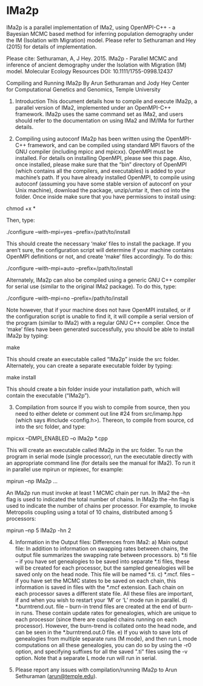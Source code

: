 # IMa2p
IMa2p is a parallel implementation of IMa2, using OpenMPI-C++ - a Bayesian MCMC based method for inferring population demography under the IM (Isolation with Migration) model.
Please refer to Sethuraman and Hey (2015) for details of implementation.

Please cite:
Sethuraman, A, J Hey. 2015. IMa2p - Parallel MCMC and inference of ancient demography under the Isolation with Migration (IM) model. Molecular Ecology Resources
DOI: 10.1111/1755-0998.12437

Compiling and Running IMa2p
By Arun Sethuraman and Jody Hey
Center for Computational Genetics and Genomics, Temple University

1.	Introduction
This document details how to compile and execute IMa2p, a parallel version of IMa2, implemented under an OpenMPI-C++ framework. 
IMa2p uses the same command set as IMa2, and users should refer to the documentation on using IMa2 and IM/IMa for further details.

2.	Compiling using autoconf
IMa2p has been written using the OpenMPI-C++ framework, and can be compiled using standard MPI flavors of the GNU compiler (including mpicc and mpicxx).  OpenMPI must be installed.  For details on installing OpenMPI, please see this page. Also, once installed, please make sure that the “bin” directory of OpenMPI (which contains all the compilers, and executables) is added to your machine’s path.
If you have already installed OpenMPI, to compile using autoconf (assuming you have some stable version of autoconf on your Unix machine), download the package, unzip/untar it, then cd into the folder. Once inside make sure that you have permissions to install using:

chmod +x *

Then, type:

./configure –with-mpi=yes –prefix=/path/to/install

This should create the necessary ‘make’ files to install the package. 
If you aren’t sure, the configuration script will determine if your machine contains OpenMPI definitions or not, and create ‘make’ files accordingly. To do this:

./configure –with-mpi=auto –prefix=/path/to/install

Alternately, IMa2p can also be compiled using a generic GNU C++ compiler for serial use (similar to the original IMa2 package). To do this, type:

./configure –with-mpi=no –prefix=/path/to/install

Note however, that if your machine does not have OpenMPI installed, or if the configuration script is unable to find it, it will compile a serial version of the program (similar to IMa2) with a regular GNU C++ compiler.
Once the ‘make’ files have been generated successfully, you should be able to install IMa2p by typing:

make

This should create an executable called “IMa2p” inside the src folder. Alternately, you can create a separate executable folder by typing:

make install

This should create a bin folder inside your installation path, which will contain the executable (“IMa2p”).

3.	Compilation from source
If you wish to compile from source, then you need to either delete or comment out line #24 from src/imamp.hpp (which says #include <config.h>).
Thereon, to compile from source, cd into the src folder, and type:

mpicxx –DMPI_ENABLED –o IMa2p *.cpp

This will create an executable called IMa2p in the src folder. To run the program in serial mode (single processor), run the executable directly with an appropriate command line (for details see the manual for IMa2).
To run it in parallel use mpirun or mpiexec, for example:

mpirun –np  <number of processors to use> IMa2p … <IMa2 command line options>

An IMa2p run must invoke at least 1 MCMC chain per run.  In IMa2 the –hn flag is used to indicated the total number of chains.  In IMa2p the –hn flag is used to indicate the number of chains per processor.   For example, to invoke Metropolis coupling using a total of 10 chains, distributed among 5 processors:

mpirun –np 5 IMa2p  -hn 2 <other IMa2 command line options> 

4.	Information in the Output files: Differences  from IMa2:
a)	Main output file:   In addition to information on swapping rates between chains, the output file summarizes the swapping rate between processors. 
b)	*.ti file – if you have set genealogies to be saved into separate *.ti files, these will be created for each processor, but the sampled genealogies will be saved only on the head node. This file will be named *.ti.
c)	*.mcf.<processor number> files – if you have set the MCMC states to be saved on each chain, this information is saved in files with the *.mcf extension. Each chain on each processor saves a different state file. All these files are important, if and when you wish to restart your ‘M’ or ‘L’ mode run in parallel.
d)	*.burntrend.out.<processor number> file – burn-in trend files are created at the end of burn-in runs. These contain update rates for genealogies, which are unique to each processor (since there are coupled chains running on each processor). However, the burn-trend is collated onto the head node, and can be seen in the *.burntrend.out.0 file.
e) If you wish to save lots of genealogies from multiple separate runs (M mode), and then run L mode computations on all these genealogies, you can do so by using the -r0 option, and specifying suffixes for all the saved ".ti" files using the -v option. Note that a separate L mode run will run in serial.

5.	Please report any issues with compilation/running IMa2p to Arun Sethuraman (arun@temple.edu).


